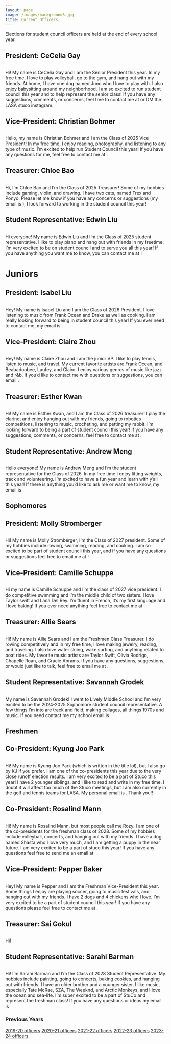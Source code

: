```yaml
---
layout: page
image: /images/background8.jpg
title: Current Officers
---
```

Elections for student council officers are held at the end of every school year.
## President: CeCelia Gay
<figure style="width: 400px" class="align-center">
  <img src="{{ '/images/12 - CeCelia Gay.png'  | absolute_url }}" alt="">
</figure>
Hi! My name is CeCelia Gay and I am the Senior President this year. In my free time, I love to play volleyball, go to the gym, and hang out with my friends. At home, I have one dog named Juno who I love to play with. I also enjoy babysitting around my neighborhood. I am so excited to run student council this year and to help represent the senior class! If you have any suggestions, comments, or concerns, feel free to contact me at <cece.e.gay@gmail.com> or DM the LASA stuco instagram.

## Vice-President: Christian Bohmer
<figure style="width: 400px" class="align-center">
  <img src="{{ '/images/12 - Christian Bohmer.png' | absolute_url }}" alt="">
</figure>
Hello, my name is Christian Bohmer and I am the Class of 2025 Vice President! In my free time, I enjoy reading, photography, and listening to any type of music. I’m excited to help run Student Council this year! If you have any questions for me, feel free to contact me at <critbohmer@gmail.com>.


## Treasurer: Chloe Bao
<figure style="width: 350px" class="align-center">
  <img src="{{ '/images/12 - Chloe Bao.JPG' | absolute_url }}" alt="">
</figure>
Hi, I’m Chloe Bao and I’m the Class of 2025 Treasurer! Some of my hobbies include gaming, violin, and drawing. I have two cats, named Trex and Ponyo. Please let me know if you have any concerns or suggestions (my email is <lovelychloebao@yahoo.com>), I look forward to working in the student council this year!

## Student Representative: Edwin Liu
<figure style="width: 400px" class="align-center">
  <img src="{{ '/images/12 - Edwin Liu - Photo.jpg' | absolute_url }}" alt="">
</figure>
Hi everyone! My name is Edwin Liu and I’m the Class of 2025 student representative. I like to play piano and hang out with friends in my freetime. I’m very excited to be on student council and to serve you all this year! If you have anything you want me to know, you can contact me at <liu.edwin07@gmail.com>!

# Juniors
## President: Isabel Liu
<figure style="width: 400px" class="align-center">
  <img src="{{ '/images/11 - Isabel Liu.JPG' | absolute_url }}" alt="">
</figure>
Hey! My name is Isabel Liu and I am the Class of 2026 President. I love listening to music from Frank Ocean and Drake as well as cooking. I am really looking forward to being in student council this year! If you ever need to contact me, my email is <isabelsliu08@gmail.com>.

## Vice-President: Claire Zhou
<figure style="width: 400px" class="align-center">
  <img src="{{ '/images/11 - Claire Zhou.JPG' | absolute_url }}" alt="">
</figure>
Hey! My name is Claire Zhou and I am the junior VP. I like to play tennis, listen to music, and travel. My current favorite artists are Frank Ocean, and Beabadoobee, Laufey, and Clairo. I enjoy various genres of music like jazz and r&b. If you’d like to contact me with questions or suggestions, you can email <z.claire127@gmail.com>.


## Treasurer: Esther Kwan
<figure style="width: 350px" class="align-center">
  <img src="{{ '/images/11 - Esther Kwan.JPG' | absolute_url }}" alt="">
</figure>
Hi! My name is Esther Kwan, and I am the Class of 2026 treasurer! I play the clarinet and enjoy hanging out with my friends, going to robotics competitions, listening to music, crocheting, and petting my rabbit. I’m looking forward to being a part of student council this year! If you have any suggestions, comments, or concerns, feel free to contact me at <estherkwan26@gmail.com>. 


## Student Representative: Andrew Meng
<figure style="width: 400px" class="align-center">
  <img src="{{ '/images/11 - Andrew Meng.png' | absolute_url }}" alt="">
</figure>
Hello everyone! My name is Andrew Meng and I’m the student representative for the Class of 2026. In my free time I enjoy lifting weights, track and volunteering. I’m excited to have a fun year and learn with y’all this year! If there is anything you’d like to ask me or want me to know, my email is <mengandrew595@gmail.com>


## Sophomores
## President: Molly Stromberger
<figure style="width: 400px" class="align-center">
  <img src="{{ '/images/10-molly stromberger.jpg' | absolute_url }}" alt="">
</figure>
Hi! My name is Molly Stromberger, I’m the Class of 2027 president. Some of my hobbies include rowing, swimming, reading, and cooking. I am so excited to be part of student council this year, and if you have any questions or suggestions feel free to email me at <molly.stromberger@gmail.com>!


## Vice-President: Camille Schuppe
<figure style="width: 400px" class="align-center">
  <img src="{{ '/images/10 - Camille Schuppe.png' | absolute_url }}" alt="">
</figure>
Hi my name is Camille Schuppe and I’m the class of 2027 vice president. I do competitive swimming and I’m the middle child of two sisters. I love Taylor swift and Lana Del Rey. I’m fluent in French, it’s my first language and I love baking! If you ever need anything feel free to contact me at <camille.schuppe10@gmail.com>


## Treasurer: Allie Sears
<figure style="width: 350px" class="align-center">
  <img src="{{ '/images/10 - Allie Sear -.jpeg' | absolute_url }}" alt="">
</figure>
Hi! My name is Allie Sears and I am the Freshmen Class Treasurer. I do rowing competitively and in my free time, I love making jewelry, reading, and traveling. I also love water skiing, wake surfing, and anything related to boat rides. My favorite music artists are Taylor Swift, Olivia Rodrigo, Chapelle Roan, and Gracie Abrams. If you have any questions, suggestions, or would just like to talk, feel free to email me at <allie.a.sears@gmail.com>.
 

## Student Representative: Savannah Grodek
<figure style="width: 400px" class="align-center">
  <img src="{{ '/images/10 - Savannah Grodek - Photo.png' | absolute_url }}" alt="">
</figure>
My name is Savannah Grodek! I went to Lively Middle School and I'm very excited to be the 2024-2025 Sophomore student council representative. A few things I’m into are track and field, making collages, all things 1970s and music. If you need contact me my school email is <savannah.grodekwt@stu.austinisd.org> 


## Freshmen
## Co-President: Kyung Joo Park
<figure style="width: 400px" class="align-center">
  <img src="{{ '/images/9-Kyung Joo Photo.jpeg' | absolute_url }}" alt="">
</figure>
Hi! My name is Kyung Joo Park (which is written in the title lol), but I also go by KJ if you prefer. I am one of the co-presidents this year due to the very close runoff election results. I am very excited to be a part of Stuco this year! I have 2 younger siblings, and I like to read and write in my free time. I doubt it will affect too much of the Stuco meetings, but I am also currently in the golf and tennis teams for LASA. My personal email is <parkkyungjoo0501@gmail.com>. Thank you!!

## Co-President: Rosalind Mann
<figure style="width: 400px" class="align-center">
  <img src="{{ '' | absolute_url }}" alt="">
</figure>
Hi! My name is Rosalind Mann, but most people call me Rozy. I am one of the co-presidents for the freshman class of 2028. Some of my hobbies include volleyball, concerts, and hanging out with my friends. I have a dog named Shasta who I love very much, and I am getting a puppy in the near future. I am very excited to be a part of stuco this year! If you have any questions feel free to send me an email at <rosalindmannnn@gmail.com>

## Vice-President: Pepper Baker
<figure style="width: 400px" class="align-center">
  <img src="{{ '/images/9-Pepper.png' | absolute_url }}" alt="">
</figure>
Hey! My name is Pepper and I am the Freshman Vice-President this year. Some things I enjoy are playing soccer, going to music festivals, and hanging out with my friends. I have 2 dogs and 4 chickens who I love. I’m very excited to be a part of student council this year! If you have any questions please feel free to contact me at <ipepperbaker@gmail.com>. 


## Treasurer: Sai Gokul
<figure style="width: 350px" class="align-center">
  <img src="{{ '' | absolute_url }}" alt="">
</figure>
Hi! 

## Student Representative: Sarahi Barman
<figure style="width: 400px" class="align-center">
  <img src="{{ '' | absolute_url }}" alt="">
</figure>
Hi! I’m Sarahi Barman and I’m the Class of 2028 Student Representative. My hobbies include painting, going to concerts, baking cookies, and hanging out with friends. I have an older brother and a younger sister. I like music, especially Tate McRae, SZA, The Weeknd, and Arctic Monkeys, and I love the ocean and sea-life. I’m super excited to be a part of StuCo and represent the freshman class! If you have any questions or ideas my email is <sarahi0410@outlook.com>

### Previous Years
[2019-20 officers](https://lasastuco.org/Current-Officers/2019-20-Officers/)
[2020-21 officers](https://lasastuco.org/Current-Officers/2020-21-Officers/)
[2021-22 officers](https://lasastuco.org/Current-Officers/2021-22-Officers/)
[2022-23 officers](https://lasastuco.org/Current-Officers/2022-23-Officers/)
[2023-24 officers](https://lasastuco.org/Current-Officers/2023-24-Officers/)